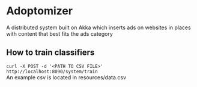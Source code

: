 # Adoptomizer
A distributed system built on Akka which inserts ads on websites in places with content that best fits the ads category

## How to train classifiers
`curl -X POST -d '<PATH TO CSV FILE>' http://localhost:8090/system/train`  
An example csv is located in resources/data.csv
